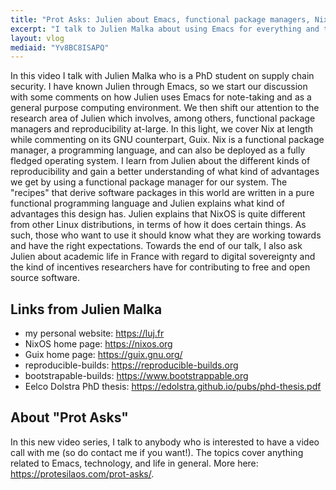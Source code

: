 ```yaml
---
title: "Prot Asks: Julien about Emacs, functional package managers, Nix, Guix, and reproducibility"
excerpt: "I talk to Julien Malka about using Emacs for everything and then the topic of functional package managers, especially Nix and Guix."
layout: vlog
mediaid: "Yv8BC8ISAPQ"
---
```


In this video I talk with Julien Malka who is a PhD student on supply
chain security. I have known Julien through Emacs, so we start our
discussion with some comments on how Julien uses Emacs for note-taking
and as a general purpose computing environment. We then shift our
attention to the research area of Julien which involves, among others,
functional package managers and reproducibility at-large. In this
light, we cover Nix at length while commenting on its GNU counterpart,
Guix. Nix is a functional package manager, a programming language, and
can also be deployed as a fully fledged operating system. I learn from
Julien about the different kinds of reproducibility and gain a better
understanding of what kind of advantages we get by using a functional
package manager for our system. The "recipes" that derive software
packages in this world are written in a pure functional programming
language and Julien explains what kind of advantages this design has.
Julien explains that NixOS is quite different from other Linux
distributions, in terms of how it does certain things. As such, those
who want to use it should know what they are working towards and have
the right expectations. Towards the end of our talk, I also ask Julien
about academic life in France with regard to digital sovereignty and
the kind of incentives researchers have for contributing to free and
open source software.

## Links from Julien Malka

- my personal website: <https://luj.fr>
- NixOS home page: <https://nixos.org>
- Guix home page: <https://guix.gnu.org/>
- reproducible-builds: <https://reproducible-builds.org>
- bootstrapable-builds: <https://www.bootstrappable.org>
- Eelco Dolstra PhD thesis: <https://edolstra.github.io/pubs/phd-thesis.pdf>

## About "Prot Asks"

In this new video series, I talk to anybody who is interested to have
a video call with me (so do contact me if you want!). The topics cover
anything related to Emacs, technology, and life in general. More here:
<https://protesilaos.com/prot-asks/>.
